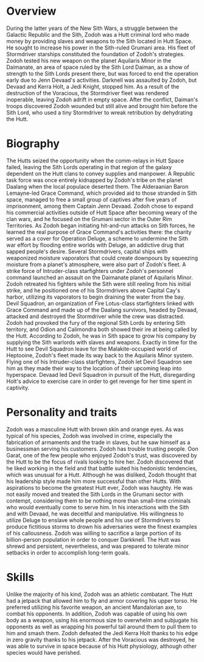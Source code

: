 # Overview
During the latter years of the New Sith Wars, a struggle between the Galactic Republic and the Sith, Zodoh was a Hutt criminal lord who made money by providing slaves and weapons to the Sith located in Hutt Space.
He sought to increase his power in the Sith-ruled Grumani area.
His fleet of Stormdriver starships constituted the foundation of Zodoh's strategies.
 Zodoh tested his new weapon on the planet Aquilaris Minor in the Daimanate, an area of space ruled by the Sith Lord Daiman, as a show of strength to the Sith Lords present there, but was forced to end the operation early due to Jenn Devaad's activities.
Darknell was assaulted by Zodoh, but Devaad and Kerra Holt, a Jedi Knight, stopped him.
As a result of the destruction of the Voracious, the Stormdriver fleet was rendered inoperable, leaving Zodoh adrift in empty space.
After the conflict, Daiman's troops discovered Zodoh wounded but still alive and brought him before the Sith Lord, who used a tiny Stormdriver to wreak retribution by dehydrating the Hutt.

# Biography
The Hutts seized the opportunity when the comm-relays in Hutt Space failed, leaving the Sith Lords operating in that region of the galaxy dependent on the Hutt clans to convey supplies and manpower.
A Republic task force was once entirely kidnapped by Zodoh's tribe on the planet Daalang when the local populace deserted them.
The Alderaanian Baron Lemayne-led Grace Command, which provided aid to those stranded in Sith space, managed to free a small group of captives after five years of imprisonment, among them Captain Jenn Devaad.
Zodoh chose to expand his commercial activities outside of Hutt Space after becoming weary of the clan wars, and he focused on the Grumani sector in the Outer Rim Territories.
As Zodoh began initiating hit-and-run attacks on Sith forces, he learned the real purpose of Grace Command's activities there: the charity served as a cover for Operation Deluge, a scheme to undermine the Sith war effort by flooding entire worlds with Deluge, an addictive drug that sapped people's desire.
Several Stormdrivers, capital ships with weaponized moisture vaporators that could create downpours by squeezing moisture from a planet's atmosphere, were also part of Zodoh's fleet.
A strike force of Intruder-class starfighters under Zodoh's personnel command launched an assault on the Daimanate planet of Aquilaris Minor.
Zodoh retreated his fighters while the Sith were still reeling from his initial strike, and he positioned one of his Stormdrivers above Capital Cay's harbor, utilizing its vaporators to begin draining the water from the bay.
Devil Squadron, an organization of Fire Lotus-class starfighters linked with Grace Command and made up of the Daalang survivors, headed by Devaad, attacked and destroyed the Stormdriver while the crew was distracted.
Zodoh had provoked the fury of the regional Sith Lords by entering Sith territory, and Odion and Calimondra both showed their ire at being called by the Hutt.
According to Zodoh, he was in Sith space to grow his company by supplying the Sith warlords with slaves and weapons.
Exactly in time for the Hutt to see Devil Squadron leave for the Malakite-occupied world of Heptooine, Zodoh's fleet made its way back to the Aquilaris Minor system.
Flying one of his Intruder-class starfighters, Zodoh let Devil Squadron see him as they made their way to the location of their upcoming leap into hyperspace.
Devaad led Devil Squadron in pursuit of the Hutt, disregarding Holt's advice to exercise care in order to get revenge for her time spent in captivity.



# Personality and traits
Zodoh was a masculine Hutt with brown skin and orange eyes.
As was typical of his species, Zodoh was involved in crime, especially the fabrication of armaments and the trade in slaves, but he saw himself as a businessman serving his customers.
Zodoh has trouble trusting people.
Oon Garat, one of the few people who enjoyed Zodoh's trust, was discovered by the Hutt to be the focus of rivals looking to hire her.
Zodoh discovered that he liked working in the field and that battle suited his hedonistic tendencies, which was unusual for a Hutt.
Although he was disliked, Zodoh thought that his leadership style made him more successful than other Hutts.
With aspirations to become the greatest Hutt ever, Zodoh was haughty.
He was not easily moved and treated the Sith Lords in the Grumani sector with contempt, considering them to be nothing more than small-time criminals who would eventually come to serve him.
In his interactions with the Sith and with Devaad, he was deceitful and manipulative.
His willingness to utilize Deluge to enslave whole people and his use of Stormdrivers to produce fictitious storms to drown his adversaries were the finest examples of his callousness.
Zodoh was willing to sacrifice a large portion of its billion-person population in order to conquer Darkknell.
The Hutt was shrewd and persistent, nevertheless, and was prepared to tolerate minor setbacks in order to accomplish long-term goals.



# Skills
Unlike the majority of his kind, Zodoh was an athletic combatant.
The Hutt had a jetpack that allowed him to fly and armor covering his upper torso.
He preferred utilizing his favorite weapon, an ancient Mandalorian axe, to combat his opponents.
In addition, Zodoh was capable of using his own body as a weapon, using his enormous size to overwhelm and subjugate his opponents as well as wrapping his powerful tail around them to pull them to him and smash them.
Zodoh defeated the Jedi Kerra Holt thanks to his edge in zero gravity thanks to his jetpack.
After the Voracious was destroyed, he was able to survive in space because of his Hutt physiology, although other species would have perished.